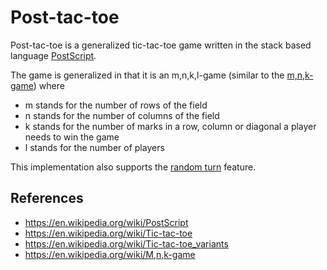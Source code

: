 # Post-tac-toe
Post-tac-toe is a generalized tic-tac-toe game written in the stack based language [PostScript](https://en.wikipedia.org/wiki/PostScript).

The game is generalized in that it is an m,n,k,l-game (similar to the [m,n,k-game](https://en.wikipedia.org/wiki/M,n,k-game)) where
- m stands for the number of rows of the field
- n stands for the number of columns of the field
- k stands for the number of marks in a row, column or diagonal a player needs to win the game
- l stands for the number of players

This implementation also supports the [random turn](https://en.wikipedia.org/wiki/Tic-tac-toe_variants#Random_turn_tic-tac-toe) feature.

## References
- https://en.wikipedia.org/wiki/PostScript
- https://en.wikipedia.org/wiki/Tic-tac-toe
- https://en.wikipedia.org/wiki/Tic-tac-toe_variants
- https://en.wikipedia.org/wiki/M,n,k-game
